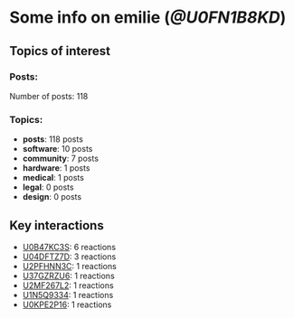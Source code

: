# Some info on emilie (_@U0FN1B8KD_)


## Topics of interest

### Posts: 

Number of posts: 118

### Topics:

* __posts__: 118 posts
* __software__: 10 posts
* __community__: 7 posts
* __hardware__: 1 posts
* __medical__: 1 posts
* __legal__: 0 posts
* __design__: 0 posts

## Key interactions 

* [U0B47KC3S](./U0B47KC3S.md): 6 reactions
* [U04DFTZ7D](./U04DFTZ7D.md): 3 reactions
* [U2PFHNN3C](./U2PFHNN3C.md): 1 reactions
* [U37GZRZU6](./U37GZRZU6.md): 1 reactions
* [U2MF267L2](./U2MF267L2.md): 1 reactions
* [U1N5Q9334](./U1N5Q9334.md): 1 reactions
* [U0KPE2P16](./U0KPE2P16.md): 1 reactions
